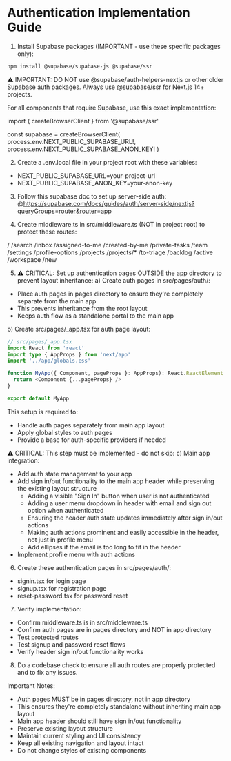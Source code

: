 # Authentication Implementation Guide

1. Install Supabase packages (IMPORTANT - use these specific packages only):

```bash
npm install @supabase/supabase-js @supabase/ssr
```

⚠️ IMPORTANT: DO NOT use @supabase/auth-helpers-nextjs or other older Supabase auth packages.
Always use @supabase/ssr for Next.js 14+ projects.

For all components that require Supabase, use this exact implementation:

import { createBrowserClient } from '@supabase/ssr'

const supabase = createBrowserClient(
process.env.NEXT_PUBLIC_SUPABASE_URL!,
process.env.NEXT_PUBLIC_SUPABASE_ANON_KEY!
)

2. Create a .env.local file in your project root with these variables:

- NEXT_PUBLIC_SUPABASE_URL=your-project-url
- NEXT_PUBLIC_SUPABASE_ANON_KEY=your-anon-key

3. Follow this supabase doc to set up server-side auth:
   @https://supabase.com/docs/guides/auth/server-side/nextjs?queryGroups=router&router=app

4. Create middleware.ts in src/middleware.ts (NOT in project root) to protect these routes:

/
/search
/inbox
/assigned-to-me
/created-by-me
/private-tasks
/team
/settings
/profile-options
/projects
/projects/\*
/to-triage
/backlog
/active
/workspace
/new

5. ⚠️ CRITICAL: Set up authentication pages OUTSIDE the app directory to prevent layout inheritance:
   a) Create auth pages in src/pages/auth/:

- Place auth pages in pages directory to ensure they're completely separate from the main app
- This prevents inheritance from the root layout
- Keeps auth flow as a standalone portal to the main app

b) Create src/pages/\_app.tsx for auth page layout:

```typescript
// src/pages/_app.tsx
import React from 'react'
import type { AppProps } from 'next/app'
import '../app/globals.css'

function MyApp({ Component, pageProps }: AppProps): React.ReactElement {
  return <Component {...pageProps} />
}

export default MyApp
```

This setup is required to:

- Handle auth pages separately from main app layout
- Apply global styles to auth pages
- Provide a base for auth-specific providers if needed

⚠️ CRITICAL: This step must be implemented - do not skip:
c) Main app integration:

- Add auth state management to your app
- Add sign in/out functionality to the main app header while preserving the existing layout structure
  - Adding a visible "Sign In" button when user is not authenticated
  - Adding a user menu dropdown in header with email and sign out option when authenticated
  - Ensuring the header auth state updates immediately after sign in/out actions
  - Making auth actions prominent and easily accessible in the header, not just in profile menu
  - Add ellipses if the email is too long to fit in the header
- Implement profile menu with auth actions

6. Create these authentication pages in src/pages/auth/:

- signin.tsx for login page
- signup.tsx for registration page
- reset-password.tsx for password reset

7. Verify implementation:

- Confirm middleware.ts is in src/middleware.ts
- Confirm auth pages are in pages directory and NOT in app directory
- Test protected routes
- Test signup and password reset flows
- Verify header sign in/out functionality works

8. Do a codebase check to ensure all auth routes are properly protected and to fix any issues.

Important Notes:

- Auth pages MUST be in pages directory, not in app directory
- This ensures they're completely standalone without inheriting main app layout
- Main app header should still have sign in/out functionality
- Preserve existing layout structure
- Maintain current styling and UI consistency
- Keep all existing navigation and layout intact
- Do not change styles of existing components
